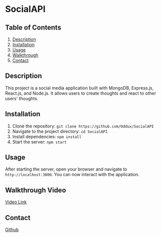 # SocialAPI
## Table of Contents

1. [Description](#description)
2. [Installation](#installation)
3. [Usage](#usage)
4. [Walkthrough](#walkthrough)
5. [Contact](#contact)

## Description

This project is a social media application built with MongoDB, Express.js, React.js, and Node.js. It allows users to create thoughts and react to other users' thoughts.

## Installation

1. Clone the repository: `git clone https://github.com/Oddux/SocialAPI`
2. Navigate to the project directory: `cd SocialAPI`
3. Install dependencies: `npm install`
4. Start the server: `npm start`

## Usage

After starting the server, open your browser and navigate to `http://localhost:3000`. You can now interact with the application.

## Walkthrough Video

[Video Link](https://drive.google.com/file/d/1fs5XAB4sxOcdgj_60ttCD5EqV096u_jN/view)

## Contact
[Github](https://github.com/Oddux/)